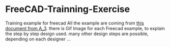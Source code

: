 # FreeCAD-Trainning-Exercise
Training example for freecad
All the example are coming from [this document from A_3](http://forum.freecadweb.org/viewtopic.php?f=24&t=19934#p153850). there is Gif Image for each Freecad example, to explain the step by step design used.
many other design steps are possible, depending on each designer ...
